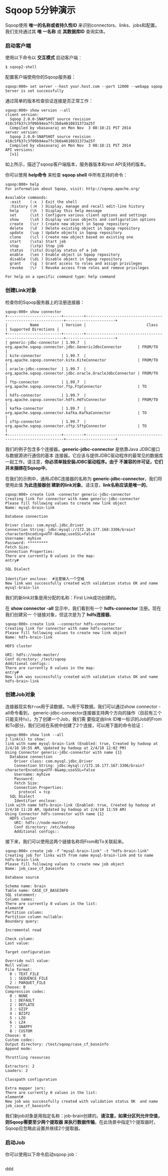 Sqoop 5分钟演示
=================================================================================
Sqoop使用 **唯一的名称或者持久性ID** 来识别connectors、links、jobs和配置。我们支持通过其 **唯
一名称** 或 **其数据库ID** 查询实体。

### 启动客户端
使用以下命令以 **交互模式** 启动客户端：
```shell
$ sqoop2-shell
```
配置客户端使用你的Sqoop服务器：
```shell
sqoop:000> set server --host your.host.com --port 12000 --webapp sqoop
Server is set successfully
```
通过简单的版本检查验证连接是否正常工作：
```shell
sqoop:000> show version --all
client version:
  Sqoop 2.0.0-SNAPSHOT source revision 418c5f637c3f09b94ea7fc3b0a4610831373a25f
  Compiled by vbasavaraj on Mon Nov  3 08:18:21 PST 2014
server version:
  Sqoop 2.0.0-SNAPSHOT source revision 418c5f637c3f09b94ea7fc3b0a4610831373a25f
  Compiled by vbasavaraj on Mon Nov  3 08:18:21 PST 2014
API versions:
  [v1]
```
如上所示，描述了sqoop客户端版本，服务器版本和rest API支持的版本。

你可以使用 **help命令** 来检查 **sqoop shell** 中所有支持的命令：
```shell
sqoop:000> help
For information about Sqoop, visit: http://sqoop.apache.org/

Available commands:
  :exit    (:x  ) Exit the shell
  :history (:H  ) Display, manage and recall edit-line history
  help     (\h  ) Display this help message
  set      (\st ) Configure various client options and settings
  show     (\sh ) Display various objects and configuration options
  create   (\cr ) Create new object in Sqoop repository
  delete   (\d  ) Delete existing object in Sqoop repository
  update   (\up ) Update objects in Sqoop repository
  clone    (\cl ) Create new object based on existing one
  start    (\sta) Start job
  stop     (\stp) Stop job
  status   (\stu) Display status of a job
  enable   (\en ) Enable object in Sqoop repository
  disable  (\di ) Disable object in Sqoop repository
  grant    (\g  ) Grant access to roles and assign privileges
  revoke   (\r  ) Revoke access from roles and remove privileges

For help on a specific command type: help command
```

### 创建Link对象
检查你的Sqoop服务器上的注册连接器：
```shell
sqoop:000> show connector
+------------------------+---------+------------------------------------------------------------+----------------------+
|          Name          | Version |                           Class                            | Supported Directions |
+------------------------+---------+------------------------------------------------------------+----------------------+
| generic-jdbc-connector | 1.99.7  | org.apache.sqoop.connector.jdbc.GenericJdbcConnector       | FROM/TO              |
| kite-connector         | 1.99.7  | org.apache.sqoop.connector.kite.KiteConnector              | FROM/TO              |
| oracle-jdbc-connector  | 1.99.7  | org.apache.sqoop.connector.jdbc.oracle.OracleJdbcConnector | FROM/TO              |
| ftp-connector          | 1.99.7  | org.apache.sqoop.connector.ftp.FtpConnector                | TO                   |
| hdfs-connector         | 1.99.7  | org.apache.sqoop.connector.hdfs.HdfsConnector              | FROM/TO              |
| kafka-connector        | 1.99.7  | org.apache.sqoop.connector.kafka.KafkaConnector            | TO                   |
| sftp-connector         | 1.99.7  | org.apache.sqoop.connector.sftp.SftpConnector              | TO                   |
+------------------------+---------+------------------------------------------------------------+----------------------+
```
我们的例子包含多个连接器。**generic-jdbc-connector** 是依靠Java JDBC接口与数据源进行通信的基本
连接器。它应该与提供JDBC驱动程序的最常见的数据库一起工作。请注意，**你必须单独安装JDBC驱动程序。由于
不兼容的许可证，它们并未捆绑在Sqoop中**。

在我们的示例中，通用JDBC连接器的名称为 **generic-jdbc-connector**，我们将使用此值 **为此连接器创
建新的link对象**。请注意，**link名称应该是唯一的**。
```shell
sqoop:000> create link -connector generic-jdbc-connector
Creating link for connector with name generic-jdbc-connector
Please fill following values to create new link object
Name: mysql-brain-link

Database connection

Driver class: com.mysql.jdbc.Driver
Connection String: jdbc:mysql://172.16.177.168:3306/brain?characterEncoding=UTF-8&amp;useSSL=false
Username: myhive
Password: *********
Fetch Size:
Connection Properties:
There are currently 0 values in the map:
entry#

SQL Dialect

Identifier enclose:  #注意输入一个空格
New link was successfully created with validation status OK and name mysql-brain-lin
```
我们的新link对象是用分配的名称：First Link成功创建的。

在 **show connector -all** 显示中，我们看到有一个 **hdfs-connector** 注册。现在我们创建另一
个链接对象，但这次是为了 **hdfs连接器**。
```shell
sqoop:000> create link --connector hdfs-connector
Creating link for connector with name hdfs-connector
Please fill following values to create new link object
Name: hdfs-brain-link

HDFS cluster

URI: hdfs://node-master/
Conf directory: /test/sqoop
Additional configs::
There are currently 0 values in the map:
entry#
New link was successfully created with validation status OK and name hdfs-brain-link
```

### 创建Job对象
连接器现实有`From`用于读数据，`To`用于写数据。我们可以通过show connector -all命令看到，
generic-jdbc-connector连接器支持两个方向的操作（目前有三个只能支持`To`）。为了创建一个Job，我们需
要指定由link ID唯一标识的Job的From和To部分。我们已经在系统中创建了2个连接，可以用下面的命令验证：
```shell
sqoop:000> show link --all
2 link(s) to show:
link with name mysql-brain-link (Enabled: true, Created by hadoop at 2/4/18 10:55 AM, Updated by hadoop at 2/4/18 12:02 PM)
Using Connector generic-jdbc-connector with name {1}
  Database connection
    Driver class: com.mysql.jdbc.Driver
    Connection String: jdbc:mysql://172.16.177.167:3306/brain?characterEncoding=UTF-8&amp;useSSL=false
    Username: myhive
    Password:
    Fetch Size:
    Connection Properties:
      protocol = tcp
  SQL Dialect
    Identifier enclose:  
link with name hdfs-brain-link (Enabled: true, Created by hadoop at 2/4/18 11:28 AM, Updated by hadoop at 2/4/18 11:59 AM)
Using Connector hdfs-connector with name {1}
  HDFS cluster
    URI: hdfs://node-master/
    Conf directory: /etc/hadoop
    Additional configs::
```
接下来，我们可以使用这两个链接名称将From和To关联起来。
```shell
sqoop:000> create job -f "mysql-brain-link" -t "hdfs-brain-link"
Creating job for links with from name mysql-brain-link and to name hdfs-brain-link
Please fill following values to create new job object
Name: job_case_cf_baseinfo

Database source

Schema name: brain
Table name: CASE_CF_BASEINFO
SQL statement:
Column names:
There are currently 0 values in the list:
element#
Partition column:
Partition column nullable:
Boundary query:

Incremental read

Check column:
Last value:

Target configuration

Override null value:
Null value:
File format:
  0 : TEXT_FILE
  1 : SEQUENCE_FILE
  2 : PARQUET_FILE
Choose: 0
Compression codec:
  0 : NONE
  1 : DEFAULT
  2 : DEFLATE
  3 : GZIP
  4 : BZIP2
  5 : LZO
  6 : LZ4
  7 : SNAPPY
  8 : CUSTOM
Choose: 0
Custom codec:
Output directory: /test/sqoop/case_cf_baseinfo
Append mode:

Throttling resources

Extractors: 2
Loaders: 2

Classpath configuration

Extra mapper jars:
There are currently 0 values in the list:
element#
New job was successfully created with validation status OK  and name job_case_cf_baseinfo
```
我们新job对象是用指定名称：job-brain创建的。**请注意，如果分区列允许空值，则Sqoop需要至少两个提取器
来执行数据传输**。在此场景中指定1个提取器时，Sqoop应忽略此设置并继续2个提取器。

### 启动Job
你可以使用以下命令启动sqoop job：
```shell

```










































ddd
